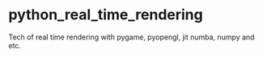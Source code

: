 # python_real_time_rendering
Tech of real time rendering with pygame, pyopengl, jit numba, numpy and etc.
